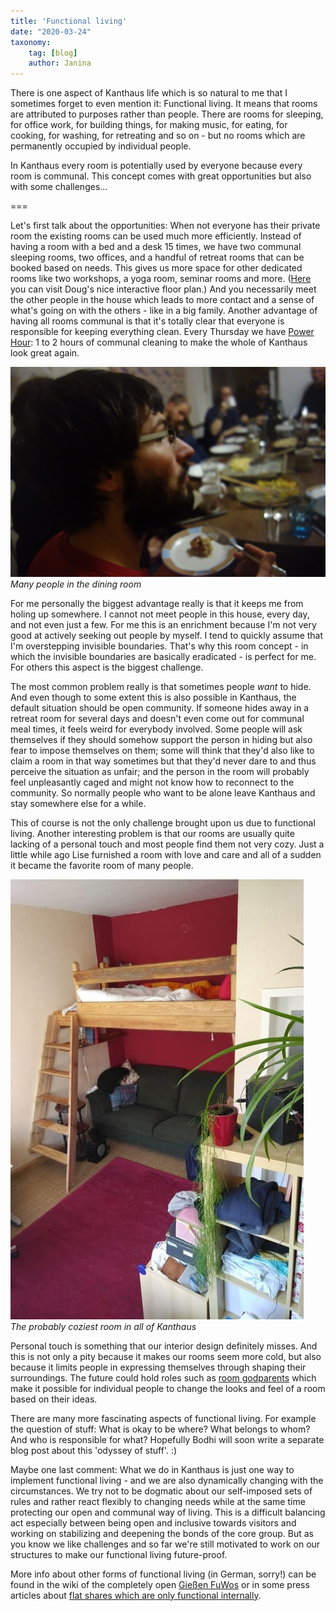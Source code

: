 ```yaml
---
title: 'Functional living'
date: "2020-03-24"
taxonomy:
    tag: [blog]
    author: Janina
---
```


There is one aspect of Kanthaus life which is so natural to me that I sometimes forget to even mention it: Functional living. It means that rooms are attributed to purposes rather than people. There are rooms for sleeping, for office work, for building things, for making music, for eating, for cooking, for washing, for retreating and so on - but no rooms which are permanently occupied by individual people.

In Kanthaus every room is potentially used by everyone because every room is communal. This concept comes with great opportunities but also with some challenges...

===

Let's first talk about the opportunities: When not everyone has their private room the existing rooms can be used much more efficiently. Instead of having a room with a bed and a desk 15 times, we have two communal sleeping rooms, two offices, and a handful of retreat rooms that can be booked based on needs. This gives us more space for other dedicated rooms like two workshops, a yoga room, seminar rooms and more. ([Here](https://kanthaus.gitlab.io/expfloorer) you can visit Doug's nice interactive floor plan.) And you necessarily meet the other people in the house which leads to more contact and a sense of what's going on with the others - like in a big family. Another advantage of having all rooms communal is that it's totally clear that everyone is responsible for keeping everything clean. Every Thursday we have [Power Hour](/governance/collectiveagreements): 1 to 2 hours of communal cleaning to make the whole of Kanthaus look great again.

![](maTable.jpg)<br>
_Many people in the dining room_

For me personally the biggest advantage really is that it keeps me from holing up somewhere. I cannot not meet people in this house, every day, and not even just a few. For me this is an enrichment because I'm not very good at actively seeking out people by myself. I tend to quickly assume that I'm overstepping invisible boundaries. That's why this room concept - in which the invisible boundaries are basically eradicated - is perfect for me. For others this aspect is the biggest challenge.

The most common problem really is that sometimes people _want_ to hide. And even though to some extent this is also possible in Kanthaus, the default situation should be open community. If someone hides away in a retreat room for several days and doesn't even come out for communal meal times, it feels weird for everybody involved. Some people will ask themselves if they should somehow support the person in hiding but also fear to impose themselves on them; some will think that they'd also like to claim a room in that way sometimes but that they'd never dare to and thus perceive the situation as unfair; and the person in the room will probably feel unpleasantly caged and might not know how to reconnect to the community. So normally people who want to be alone leave Kanthaus and stay somewhere else for a while.

This of course is not the only challenge brought upon us due to functional living. Another interesting problem is that our rooms are usually quite lacking of a personal touch and most people find them not very cozy. Just a little while ago Lise furnished a room with love and care and all of a sudden it became the favorite room of many people.

![](fansipan.jpg)<br>
_The probably coziest room in all of Kanthaus_

Personal touch is something that our interior design definitely misses. And this is not only a pity because it makes our rooms seem more cold, but also because it limits people in expressing themselves through shaping their surroundings. The future could hold roles such as [room godparents](https://cloud.kanthaus.online/s/tQbZNsEqQJNSTmk) which make it possible for individual people to change the looks and feel of a room based on their ideas.

There are many more fascinating aspects of functional living. For example the question of stuff: What is okay to be where? What belongs to whom? And who is responsible for what? Hopefully Bodhi will soon write a separate blog post about this 'odyssey of stuff'. :)

Maybe one last comment: What we do in Kanthaus is just one way to implement functional living - and we are also dynamically changing with the circumstances. We try not to be dogmatic about our self-imposed sets of rules and rather react flexibly to changing needs while at the same time protecting our open and communal way of living. This is a difficult balancing act especially between being open and inclusive towards visitors and working on stabilizing and deepening the bonds of the core group. But as you know we like challenges and so far we're still motivated to work on our structures to make our functional living future-proof.

More info about other forms of functional living (in German, sorry!) can be found in the wiki of the completely open [Gießen FuWos](https://wiki.obscuro.cc/doku.php?id=funktionales_wohnen) or in some press articles about [flat shares which are only functional internally](https://www.vice.com/de/article/wj9w7y/besuch-in-einer-funktionalen-wg).
